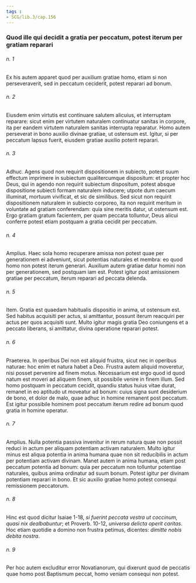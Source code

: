 ```yaml
---
tags : 
- SCG/lib.3/cap.156
---
```


### Quod ille qui decidit a gratia per peccatum, potest iterum per gratiam reparari

###### n. 1
Ex his autem apparet quod per auxilium gratiae homo, etiam si non perseveraverit, sed in peccatum ceciderit, potest reparari ad bonum.

###### n. 2
Eiusdem enim virtutis est continuare salutem alicuius, et interruptam reparare: sicut enim per virtutem naturalem continuatur sanitas in corpore, ita per eandem virtutem naturalem sanitas interrupta reparatur. Homo autem perseverat in bono auxilio divinae gratiae, ut ostensum est. Igitur, si per peccatum lapsus fuerit, eiusdem gratiae auxilio poterit reparari.

###### n. 3
Adhuc. Agens quod non requirit dispositionem in subiecto, potest suum effectum imprimere in subiectum qualitercumque dispositum: et propter hoc Deus, qui in agendo non requirit subiectum dispositum, potest absque dispositione subiecti formam naturalem inducere; utpote dum caecum illuminat, mortuum vivificat, et sic de similibus. Sed sicut non requirit dispositionem naturalem in subiecto corporeo, ita non requirit meritum in voluntate ad gratiam conferendam: quia sine meritis datur, ut ostensum est. Ergo gratiam gratum facientem, per quam peccata tolluntur, Deus alicui conferre potest etiam postquam a gratia cecidit per peccatum.

###### n. 4
Amplius. Haec sola homo recuperare amissa non potest quae per generationem ei adveniunt, sicut potentias naturales et membra: eo quod homo non potest iterum generari. Auxilium autem gratiae datur homini non per generationem, sed postquam iam est. Potest igitur post amissionem gratiae per peccatum, iterum reparari ad peccata delenda.

###### n. 5
Item. Gratia est quaedam habitualis dispositio in anima, ut ostensum est. Sed habitus acquisiti per actus, si amittantur, possunt iterum reacquiri per actus per quos acquisiti sunt. Multo igitur magis gratia Deo coniungens et a peccato liberans, si amittatur, divina operatione reparari potest.

###### n. 6
Praeterea. In operibus Dei non est aliquid frustra, sicut nec in operibus naturae: hoc enim et natura habet a Deo. Frustra autem aliquid moveretur, nisi posset pervenire ad finem motus. Necessarium est ergo quod id quod natum est moveri ad aliquem finem, sit possibile venire in finem illum. Sed homo postquam in peccatum cecidit, quandiu status huius vitae durat, remanet in eo aptitudo ut moveatur ad bonum: cuius signa sunt desiderium de bono, et dolor de malo, quae adhuc in homine remanent post peccatum. Est igitur possibile hominem post peccatum iterum redire ad bonum quod gratia in homine operatur.

###### n. 7
Amplius. Nulla potentia passiva invenitur in rerum natura quae non possit reduci in actum per aliquam potentiam activam naturalem. Multo igitur minus est aliqua potentia in anima humana quae non sit reducibilis in actum per potentiam activam divinam. Manet autem in anima humana, etiam post peccatum potentia ad bonum: quia per peccatum non tolluntur potentiae naturales, quibus anima ordinatur ad suum bonum. Potest igitur per divinam potentiam reparari in bono. Et sic auxilio gratiae homo potest consequi remissionem peccatorum.

###### n. 8
Hinc est quod dicitur Isaiae 1-18, *si fuerint peccata vestra ut coccinum, quasi nix dealbabuntur*; et Proverb. 10-12, *universa delicta operit caritas*. Hoc etiam quotidie a domino non frustra petimus, dicentes: *dimitte nobis debita nostra*.

###### n. 9
Per hoc autem excluditur error Novatianorum, qui dixerunt quod de peccatis quae homo post Baptismum peccat, homo veniam consequi non potest.

